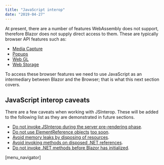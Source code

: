 ```yaml
---
title: "JavaScript interop"
date: "2019-04-27"
---
```


At present, there are a number of features WebAssembly does not support, therefore Blazor does not supply direct access to them. These are typically browser API features such as:

- [Media Capture](https://developer.mozilla.org/en-US/docs/Web/API/Media_Streams_API)
- [Popups](https://www.w3schools.com/js/js_popup.asp)
- [Web GL](https://developer.mozilla.org/en-US/docs/Web/API/WebGL_API)
- [Web Storage](https://developer.mozilla.org/en-US/docs/Web/API/Web_Storage_API)

To access these browser features we need to use JavaScript as an intermediary between Blazor and the Browser; that is what this next section covers.

## JavaScript interop caveats

There are a few caveats when working with JSInterop. These will be added to the following list as they are demonstrated in future sections.

- [Do not invoke JSInterop during the server pre-rendering phase](/javascript-interop/calling-javascript-from-dotnet/updating-the-document-title#caveat).
- [Do not use ElementReference objects](/javascript-interop/calling-javascript-from-dotnet/passing-html-element-references#caveat) [too soon](/javascript-interop/html-element-references/#caveat).
- [Avoid memory leaks by disposing of resources](/javascript-interop/calling-dotnet-from-javascript/lifetimes-and-memory-leaks/).
- [Avoid invoking methods on disposed .NET references](/javascript-interop/calling-dotnet-from-javascript/lifetimes-and-memory-leaks/#caveat).
- [Do not invoke .NET methods before Blazor has initialized](/javascript-interop/calling-javascript-from-dotnet/passing-html-element-references/).

\[menu\_navigator\]
